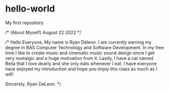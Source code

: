 # hello-world
My first repository

/* (About Myself) August 22 2022 */

/* Hello Everyone, My name is Ryan Deleon. I am currently earning my degree in BAS Computer Technology and Software Development. In my free time
I like to create music and cinematic music sound design since I get very nostalgic and a huge motivation from it. Lastly, I have a cat named Bella that I love dearly and she only eats whenever I eat. I have everyone have enjoyed my introduction and hope you enjoy this class as much as I will!

Sincerely, Ryan DeLeon. */
